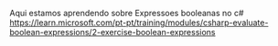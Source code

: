 Aqui estamos aprendendo sobre Expressoes booleanas no c#
https://learn.microsoft.com/pt-pt/training/modules/csharp-evaluate-boolean-expressions/2-exercise-boolean-expressions